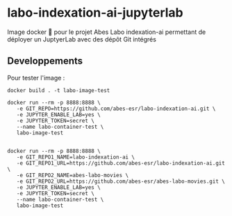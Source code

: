 # labo-indexation-ai-jupyterlab

Image docker 🐳 pour le projet Abes Labo indexation-ai permettant de déployer un JuptyerLab avec des dépôt Git intégrés


## Developpements

Pour tester l'image :

```
docker build . -t labo-image-test

docker run --rm -p 8888:8888 \
   -e GIT_REPO=https://github.com/abes-esr/labo-indexation-ai.git \
   -e JUPYTER_ENABLE_LAB=yes \
   -e JUPYTER_TOKEN=secret \
   --name labo-container-test \
   labo-image-test


docker run --rm -p 8888:8888 \
   -e GIT_REPO1_NAME=labo-indexation-ai \
   -e GIT_REPO1_URL=https://github.com/abes-esr/labo-indexation-ai.git \
   -e GIT_REPO2_NAME=abes-labo-movies \
   -e GIT_REPO2_URL=https://github.com/abes-esr/abes-labo-movies.git \
   -e JUPYTER_ENABLE_LAB=yes \
   -e JUPYTER_TOKEN=secret \
   --name labo-container-test \
   labo-image-test


```
